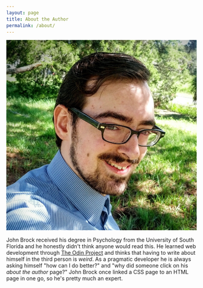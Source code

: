 ```yaml
---
layout: page
title: About the Author
permalink: /about/
---
```

<div class="about-the-author">
  <img src="/assets/right-john.jpg" alt="Photo of John Brock">
  <p>John Brock received his degree in Psychology from the University of South Florida and he honestly didn't think anyone would read this. He learned web development through <a href="https://www.theodinproject.com/courses">The Odin Project</a> and thinks that having to write about himself in the third person is <i>weird</i>. As a pragmatic developer he is always asking himself "how can I do better?" and "why did someone click on his <i>about the author</i> page?" John Brock once linked a CSS page to an HTML page in one go, so he's pretty much an expert.</p>
</div>